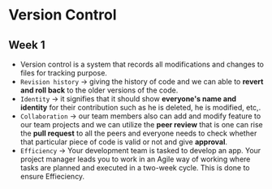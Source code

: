 # Version Control
## Week 1
* Version control is a system that records all modifications and changes to files for tracking purpose.
* `Revision history` -> giving the history of code and we can able to **revert and roll back** to the older versions of the code.
* `Identity` -> it signifies that it should show **everyone's name and identity** for their contribution such as he is deleted, he is modified, etc,.
* `Collaboration` -> our team members also can add and modify feature to our team projects and we can utilize the **peer review** that is one can rise the **pull request** to all the peers and everyone needs to check whether that particular piece of code is valid or not and give **approval**.
* `Efficiency` -> Your development team is tasked to develop an app. Your project manager leads you to work in an Agile way of working where tasks are planned and executed in a two-week cycle. This is done to ensure Effieciency.
